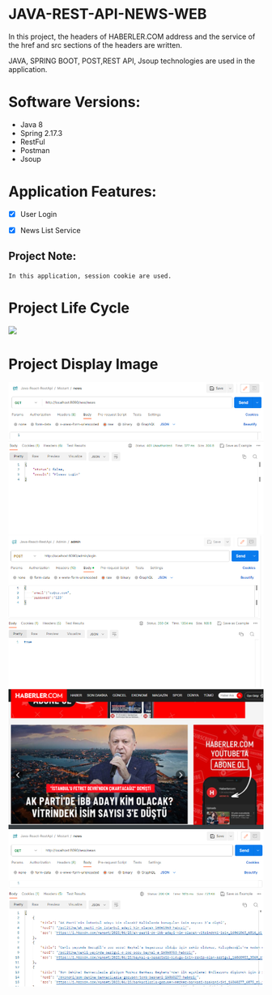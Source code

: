 # JAVA-REST-API-NEWS-WEB

<p> 
In this project, the headers of HABERLER.COM address and the service of the href and src sections of the headers are written.

JAVA, SPRING BOOT, POST,REST API, Jsoup technologies are used in the application.
</p>

# Software Versions:
- Java 8
- Spring 2.17.3
- RestFul
- Postman
- Jsoup
   
# Application Features:
- [x] User Login
- [x] News List Service


## Project Note:
```
In this application, session cookie are used.
```


# Project Life Cycle
<img src="USER-APP-FOTO/LOGİN.png" style="max-width:100%;">

# Project Display Image

<p>
      <a href="https://github.com/hakanozer/AndroidCampaigns/blob/master/ekran_goruntuleri/1.png" target="_blank">
    <img src="NEWS FOTO/LOGIN.png" style="max-width:100%;"> 
</a>
<a href="https://github.com/hakanozer/AndroidCampaigns/blob/master/ekran_goruntuleri/1.png" target="_blank">
    <img src="NEWS FOTO/LOGIN SUCCESS.png" style="max-width:100%;"> 
</a>
      <a href="https://github.com/hakanozer/AndroidCampaigns/blob/master/ekran_goruntuleri/1.png" target="_blank">
    <img src="NEWS FOTO/WEB.png" style="max-width:100%;"> 
</a>
    <a href="https://github.com/hakanozer/AndroidCampaigns/blob/master/ekran_goruntuleri/1.png" target="_blank">
    <img src="NEWS FOTO/SERVICE.png" style="max-width:100%;"> 
</a>
   
  
</p>
